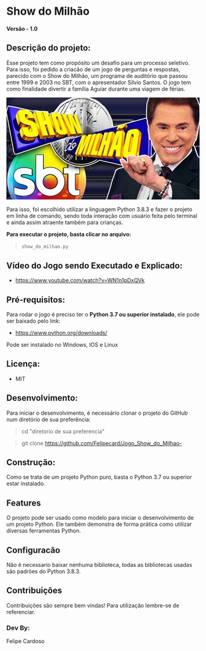 
# Show do Milhão

#### Versão - 1.0

## Descrição do projeto:
Esse projeto tem como propósito um desafio para um processo seletivo. Para isso, foi pedido a criacão de um jogo de perguntas e respostas, parecido com o Show do Milhão, um programa de auditório que passou entre 1999 e 2003 no SBT, com o apresentador Sílvio Santos. O jogo tem como finalidade divertir a família Aguiar durante uma viagem de férias.

![imagem](img_show.jpg)

Para isso, foi escolhido utilizar a linguagem Python 3.8.3 e fazer o projeto em linha de comando, sendo toda interação com usuário feita pelo terminal e ainda assim atraente também para crianças.

**Para executar o projeto, basta clicar no arquivo:**
> `show_do_milhao.py` 

## Vídeo do Jogo sendo Executado e Explicado:
- https://www.youtube.com/watch?v=WN1n1pDxQVk

## Pré-requisitos:
Para rodar o jogo é preciso ter o **Python 3.7 ou superior instalado**, ele pode ser baixado pelo link:
- https://www.python.org/downloads/

Pode ser instalado no Windows, IOS e Linux

## Licença: 
* MIT

## Desenvolvimento:
Para iniciar o desenvolvimento, é necessário clonar o projeto do GitHub num diretório de sua preferência:
> cd "diretorio de sua preferencia"

> git clone https://github.com/Felipecard/Jogo_Show_do_Milhao-

## Construção:
Como se trata de um projeto Python puro, basta o Python 3.7 ou superior estar instalado.

## Features
O projeto pode ser usado como modelo para iniciar o desenvolvimento de um projeto Python. Ele também demonstra de forma prática como utilizar diversas ferramentas Python.

## Configuracão
Não é necessario baixar nenhuma biblioteca, todas as bibliotecas usadas são padrões do Python 3.8.3.

## Contribuições
Contribuições são sempre bem vindas! Para utilização lembre-se de referenciar.

### Dev By:
Felipe Cardoso

